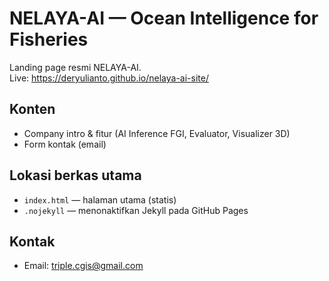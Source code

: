 # NELAYA-AI — Ocean Intelligence for Fisheries

Landing page resmi NELAYA-AI.  
Live: https://deryulianto.github.io/nelaya-ai-site/

## Konten
- Company intro & fitur (AI Inference FGI, Evaluator, Visualizer 3D)
- Form kontak (email)

## Lokasi berkas utama
- `index.html` — halaman utama (statis)
- `.nojekyll` — menonaktifkan Jekyll pada GitHub Pages

## Kontak
- Email: triple.cgis@gmail.com
